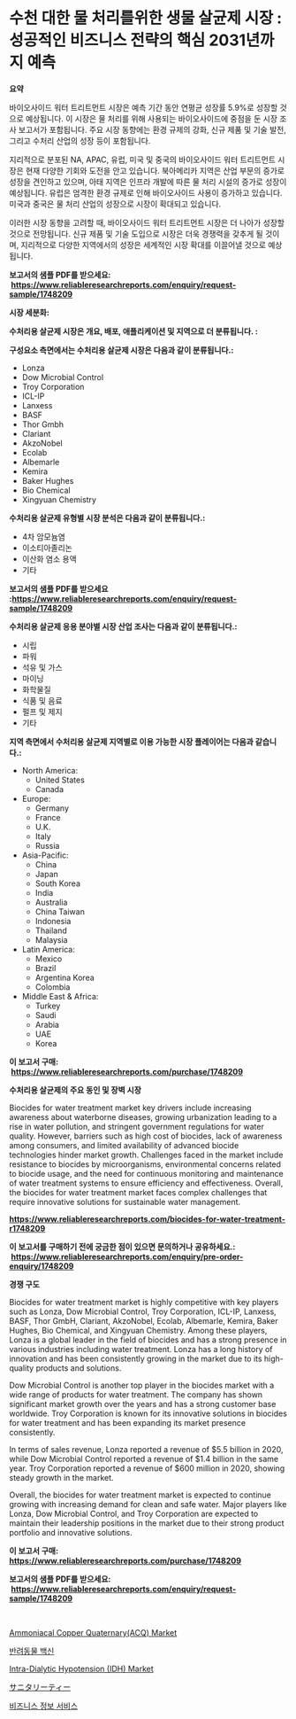 <p><h1>수천 대한 물 처리를위한 생물 살균제 시장 : 성공적인 비즈니스 전략의 핵심 2031년까지 예측</h1></p><p><strong>요약</strong></p>
<p><p>바이오사이드 워터 트리트먼트 시장은 예측 기간 동안 연평균 성장률 5.9%로 성장할 것으로 예상됩니다. 이 시장은 물 처리를 위해 사용되는 바이오사이드에 중점을 둔 시장 조사 보고서가 포함됩니다. 주요 시장 동향에는 환경 규제의 강화, 신규 제품 및 기술 발전, 그리고 수처리 산업의 성장 등이 포함됩니다.</p><p>지리적으로 분포된 NA, APAC, 유럽, 미국 및 중국의 바이오사이드 워터 트리트먼트 시장은 현재 다양한 기회와 도전을 안고 있습니다. 북아메리카 지역은 산업 부문의 증가로 성장을 견인하고 있으며, 아태 지역은 인프라 개발에 따른 물 처리 시설의 증가로 성장이 예상됩니다. 유럽은 엄격한 환경 규제로 인해 바이오사이드 사용이 증가하고 있습니다. 미국과 중국은 물 처리 산업의 성장으로 시장이 확대되고 있습니다.</p><p>이러한 시장 동향을 고려할 때, 바이오사이드 워터 트리트먼트 시장은 더 나아가 성장할 것으로 전망됩니다. 신규 제품 및 기술 도입으로 시장은 더욱 경쟁력을 갖추게 될 것이며, 지리적으로 다양한 지역에서의 성장은 세계적인 시장 확대를 이끌어낼 것으로 예상됩니다.</p></p>
<p><strong>보고서의 샘플 PDF를 받으세요: &nbsp;<a href="https://www.reliableresearchreports.com/enquiry/request-sample/1748209">https://www.reliableresearchreports.com/enquiry/request-sample/1748209</a></strong></p>
<p><strong>시장 세분화:</strong></p>
<p><strong> 수처리용 살균제 시장은 개요, 배포, 애플리케이션 및 지역으로 더 분류됩니다. :</strong></p>
<p><strong>구성요소 측면에서는 수처리용 살균제 시장은 다음과 같이 분류됩니다.:</strong></p>
<p><ul><li>Lonza</li><li>Dow Microbial Control</li><li>Troy Corporation</li><li>ICL-IP</li><li>Lanxess</li><li>BASF</li><li>Thor Gmbh</li><li>Clariant</li><li>AkzoNobel</li><li>Ecolab</li><li>Albemarle</li><li>Kemira</li><li>Baker Hughes</li><li>Bio Chemical</li><li>Xingyuan Chemistry</li></ul></p>
<p><strong> 수처리용 살균제 유형별 시장 분석은 다음과 같이 분류됩니다.:</strong></p>
<p><ul><li>4차 암모늄염</li><li>이소티아졸리논</li><li>이산화 염소 용액</li><li>기타</li></ul></p>
<p><strong>보고서의 샘플 PDF를 받으세요 :<a href="https://www.reliableresearchreports.com/enquiry/request-sample/1748209">https://www.reliableresearchreports.com/enquiry/request-sample/1748209</a></strong></p>
<p><strong> 수처리용 살균제 응용 분야별 시장 산업 조사는 다음과 같이 분류됩니다.:</strong></p>
<p><ul><li>시립</li><li>파워</li><li>석유 및 가스</li><li>마이닝</li><li>화학물질</li><li>식품 및 음료</li><li>펄프 및 제지</li><li>기타</li></ul></p>
<p><strong>지역 측면에서 수처리용 살균제 지역별로 이용 가능한 시장 플레이어는 다음과 같습니다.:</strong></p>
<p><ul>
    <li>
        North America:
        <ul>
            <li>United States</li>
            <li>Canada</li>
        </ul>
    </li>
    <li>
        Europe:
        <ul>
            <li>Germany</li>
            <li>France</li>
            <li>U.K.</li>
            <li>Italy</li>
            <li>Russia</li>
        </ul>
    </li>
    <li>
        Asia-Pacific:
        <ul>
            <li>China</li>
            <li>Japan</li>
            <li>South Korea</li>
            <li>India</li>
            <li>Australia</li>
            <li>China Taiwan</li>
            <li>Indonesia</li>
            <li>Thailand</li>
            <li>Malaysia</li>
        </ul>
    </li>
    <li>
        Latin America:
        <ul>
            <li>Mexico</li>
            <li>Brazil</li>
            <li>Argentina Korea</li>
            <li>Colombia</li>
        </ul>
    </li>
    <li>
        Middle East & Africa:
        <ul>
            <li>Turkey</li>
            <li>Saudi</li>
            <li>Arabia</li>
            <li>UAE</li>
            <li>Korea</li>
        </ul>
    </li>
    </ul></p>
<p><strong>이 보고서 구매: &nbsp;<a href="https://www.reliableresearchreports.com/purchase/1748209">https://www.reliableresearchreports.com/purchase/1748209</a></strong></p>
<p><strong>수처리용 살균제의 주요 동인 및 장벽 시장</strong></p>
<p><p>Biocides for water treatment market key drivers include increasing awareness about waterborne diseases, growing urbanization leading to a rise in water pollution, and stringent government regulations for water quality. However, barriers such as high cost of biocides, lack of awareness among consumers, and limited availability of advanced biocide technologies hinder market growth. Challenges faced in the market include resistance to biocides by microorganisms, environmental concerns related to biocide usage, and the need for continuous monitoring and maintenance of water treatment systems to ensure efficiency and effectiveness. Overall, the biocides for water treatment market faces complex challenges that require innovative solutions for sustainable water management.</p></p>
<p><strong><a href="https://www.reliableresearchreports.com/biocides-for-water-treatment-r1748209">https://www.reliableresearchreports.com/biocides-for-water-treatment-r1748209</a></strong></p>
<p><strong>이 보고서를 구매하기 전에 궁금한 점이 있으면 문의하거나 공유하세요.: &nbsp;<a href="https://www.reliableresearchreports.com/enquiry/pre-order-enquiry/1748209">https://www.reliableresearchreports.com/enquiry/pre-order-enquiry/1748209</a></strong></p>
<p><strong>경쟁 구도</strong></p>
<p><p>Biocides for water treatment market is highly competitive with key players such as Lonza, Dow Microbial Control, Troy Corporation, ICL-IP, Lanxess, BASF, Thor GmbH, Clariant, AkzoNobel, Ecolab, Albemarle, Kemira, Baker Hughes, Bio Chemical, and Xingyuan Chemistry. Among these players, Lonza is a global leader in the field of biocides and has a strong presence in various industries including water treatment. Lonza has a long history of innovation and has been consistently growing in the market due to its high-quality products and solutions.</p><p>Dow Microbial Control is another top player in the biocides market with a wide range of products for water treatment. The company has shown significant market growth over the years and has a strong customer base worldwide. Troy Corporation is known for its innovative solutions in biocides for water treatment and has been expanding its market presence consistently.</p><p>In terms of sales revenue, Lonza reported a revenue of $5.5 billion in 2020, while Dow Microbial Control reported a revenue of $1.4 billion in the same year. Troy Corporation reported a revenue of $600 million in 2020, showing steady growth in the market.</p><p>Overall, the biocides for water treatment market is expected to continue growing with increasing demand for clean and safe water. Major players like Lonza, Dow Microbial Control, and Troy Corporation are expected to maintain their leadership positions in the market due to their strong product portfolio and innovative solutions.</p></p>
<p><strong>이 보고서 구매: &nbsp; <a href="https://www.reliableresearchreports.com/purchase/1748209">https://www.reliableresearchreports.com/purchase/1748209</a></strong></p>
<p><strong>보고서의 샘플 PDF를 받으세요: &nbsp;<a href="https://www.reliableresearchreports.com/enquiry/request-sample/1748209">https://www.reliableresearchreports.com/enquiry/request-sample/1748209</a></strong><strong></strong></p>
<p>&nbsp;</p>
<p><p><a href="https://issuu.com/reportprime-2/docs/ammoniacal-copper-quaternaryacq-market-size-2030.p">Ammoniacal Copper Quaternary(ACQ) Market</a></p><p><a href="https://medium.com/@cierrahayes645/%EB%8F%99%EB%AC%BC-%EB%8F%99%EB%B0%98%EC%9E%90-%EB%B0%B1%EC%8B%A0-%EC%8B%9C%EC%9E%A5-%EC%A0%84%EB%A7%9D-%EC%82%B0%EC%97%85-%EA%B0%9C%EC%9A%94-%EB%B0%8F-%EC%98%88%EC%B8%A1-2024%EB%85%84%EB%B6%80%ED%84%B0-2031%EB%85%84%EA%B9%8C%EC%A7%80-f02f83a91582">반려동물 백신</a></p><p><a href="https://github.com/nathandecarvalho/Market-Research-Report-List-3/blob/main/intra-dialytic-hypotension-idh-market.md">Intra-Dialytic Hypotension (IDH) Market</a></p><p><a href="https://github.com/CloydAbbott2023/Market-Research-Report-List-1/blob/main/789901351543.md">サニタリーティー</a></p><p><a href="https://github.com/JackieFauhey9089475/Market-Research-Report-List-1/blob/main/575810246344.md">비즈니스 정보 서비스</a></p></p>